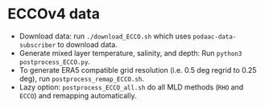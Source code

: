 

# ECCOv4 data

- Download data: run `./download_ECCO.sh` which uses `podaac-data-subscriber` to download data.
- Generate mixed layer temperature, salinity, and depth: Run `python3 postprocess_ECCO.py`.
- To generate ERA5 compatible grid resolution (i.e. 0.5 deg regrid to 0.25 deg), run `postprocess_remap_ECCO.sh`.
- Lazy option: `postprocess_ECCO_all.sh` do all MLD methods (`RHO` and `ECCO`) and remapping automatically.

